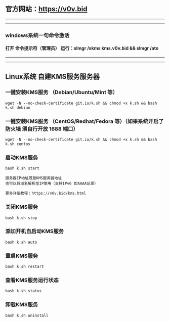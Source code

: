 ## 官方网站：https://v0v.bid

---

---

### windows系统一句命令激活

#### 打开 命令提示符（管理员） 运行：slmgr /skms kms.v0v.bid && slmgr /ato

---

---

## Linux系统 自建KMS服务服务器

### 一键安装KMS服务 （Debian/Ubuntu/Mint 等）
```
wget -N --no-check-certificate git.io/k.sh && chmod +x k.sh && bash k.sh debian
```

### 一键安装KMS服务 （CentOS/Redhat/Fedora 等）（如果系统开启了防火墙 须自行开放 1688 端口）
```
wget -N --no-check-certificate git.io/k.sh && chmod +x k.sh && bash k.sh centos
```

### 启动KMS服务
```
bash k.sh start

服务器IP地址既是KMS服务器地址
也可以将域名解析至IP使用（支持IPv6 即AAAA记录）

更多详细教程：https://v0v.bid/kms.html
```

### 关闭KMS服务
```
bash k.sh stop
```

### 添加开机自启动KMS服务
```
bash k.sh auto
```

### 重启KMS服务
```
bash k.sh restart
```

### 查看KMS服务运行状态
```
bash k.sh status
```

### 卸载KMS服务
```
bash k.sh uninstall
```